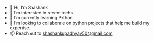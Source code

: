 - 👋 Hi, I’m Shashank
- 👀 I’m interested in recent techs
- 🌱 I’m currently learning Python
- 💞️ I’m looking to collaborate on python projects that help me build my expertise.
- 📫 Reach out to shashankupadhyay50@gmail.com

<!---
upadhyaay/upadhyaay is a ✨ special ✨ repository because its `README.md` (this file) appears on your GitHub profile.
You can click the Preview link to take a look at your changes.
--->
